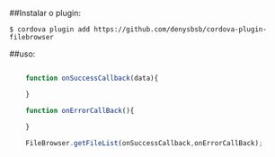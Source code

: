 ##Instalar o plugin:

```
$ cordova plugin add https://github.com/denysbsb/cordova-plugin-filebrowser

```
##uso:

```javascript

	function onSuccessCallback(data){

	}

	function onErrorCallBack(){

	}

	FileBrowser.getFileList(onSuccessCallback,onErrorCallBack);

```
